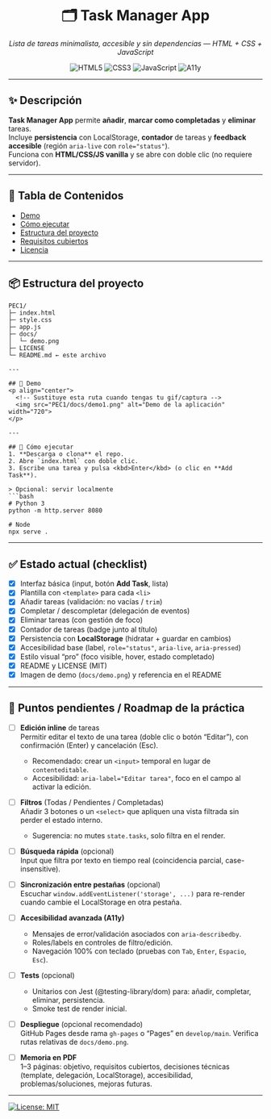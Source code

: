 <h1 align="center">🗂️ Task Manager App</h1>
<p align="center">
  <em>Lista de tareas minimalista, accesible y sin dependencias — HTML + CSS + JavaScript</em>
</p>

<p align="center">
  <img alt="HTML5" src="https://img.shields.io/badge/HTML5-E34F26?logo=html5&logoColor=fff&style=for-the-badge">
  <img alt="CSS3"  src="https://img.shields.io/badge/CSS3-1572B6?logo=css3&logoColor=fff&style=for-the-badge">
  <img alt="JavaScript" src="https://img.shields.io/badge/JavaScript-F7DF1E?logo=javascript&logoColor=000&style=for-the-badge">
  <img alt="A11y" src="https://img.shields.io/badge/Accessible-A11y-2E7D32?style=for-the-badge">
</p>

---

## ✨ Descripción
**Task Manager App** permite **añadir**, **marcar como completadas** y **eliminar** tareas.  
Incluye **persistencia** con LocalStorage, **contador** de tareas y **feedback accesible** (región `aria-live` con `role="status"`).  
Funciona con **HTML/CSS/JS vanilla** y se abre con doble clic (no requiere servidor).

---

## 📓 Tabla de Contenidos
- [Demo](#-demo)
- [Cómo ejecutar](#-cómo-ejecutar)
- [Estructura del proyecto](#-estructura-del-proyecto)
- [Requisitos cubiertos](#-requisitos-cubiertos)
- [Licencia](#-licencia)

---

## 📦 Estructura del proyecto

```text
PEC1/
├─ index.html
├─ style.css
├─ app.js
├─ docs/
│  └─ demo.png
├─ LICENSE
└─ README.md ← este archivo

---

## 📸 Demo
<p align="center">
  <!-- Sustituye esta ruta cuando tengas tu gif/captura -->
  <img src="PEC1/docs/demo1.png" alt="Demo de la aplicación" width="720">
</p>

---

## 🚀 Cómo ejecutar
1. **Descarga o clona** el repo.  
2. Abre `index.html` con doble clic.  
3. Escribe una tarea y pulsa <kbd>Enter</kbd> (o clic en **Add Task**).

> Opcional: servir localmente
```bash
# Python 3
python -m http.server 8080

# Node
npx serve .
```
---

## ✅ Estado actual (checklist)

- [x] Interfaz básica (input, botón **Add Task**, lista)
- [x] Plantilla con `<template>` para cada `<li>`
- [x] Añadir tareas (validación: no vacías / `trim`)
- [x] Completar / descompletar (delegación de eventos)
- [x] Eliminar tareas (con gestión de foco)
- [x] Contador de tareas (badge junto al título)
- [x] Persistencia con **LocalStorage** (hidratar + guardar en cambios)
- [x] Accesibilidad base (label, `role="status"`, `aria-live`, `aria-pressed`)
- [x] Estilo visual “pro” (foco visible, hover, estado completado)
- [x] README y LICENSE (MIT)
- [x] Imagen de demo (`docs/demo.png`) y referencia en el README

---

## 🎯 Puntos pendientes / Roadmap de la práctica

- [ ] **Edición inline** de tareas  
  Permitir editar el texto de una tarea (doble clic o botón “Editar”), con confirmación (Enter) y cancelación (Esc).  
  - Recomendado: crear un `<input>` temporal en lugar de `contenteditable`.
  - Accesibilidad: `aria-label="Editar tarea"`, foco en el campo al activar la edición.

- [ ] **Filtros** (Todas / Pendientes / Completadas)  
  Añadir 3 botones o un `<select>` que apliquen una vista filtrada sin perder el estado interno.  
  - Sugerencia: no mutes `state.tasks`, solo filtra en el render.

- [ ] **Búsqueda rápida** (opcional)  
  Input que filtra por texto en tiempo real (coincidencia parcial, case-insensitive).

- [ ] **Sincronización entre pestañas** (opcional)  
  Escuchar `window.addEventListener('storage', ...)` para re-render cuando cambie el LocalStorage en otra pestaña.

- [ ] **Accesibilidad avanzada (A11y)**  
  - Mensajes de error/validación asociados con `aria-describedby`.  
  - Roles/labels en controles de filtro/edición.  
  - Navegación 100% con teclado (pruebas con `Tab`, `Enter`, `Espacio`, `Esc`).

- [ ] **Tests** (opcional)  
  - Unitarios con Jest (@testing-library/dom) para: añadir, completar, eliminar, persistencia.  
  - Smoke test de render inicial.

- [ ] **Despliegue** (opcional recomendado)  
  GitHub Pages desde rama `gh-pages` o “Pages” en `develop/main`. Verifica rutas relativas de `docs/demo.png`.

- [ ] **Memoria en PDF**  
  1–3 páginas: objetivo, requisitos cubiertos, decisiones técnicas (template, delegación, LocalStorage), accesibilidad, problemas/soluciones, mejoras futuras.

---

[![License: MIT](https://img.shields.io/badge/License-MIT-yellow.svg)](LICENSE)

